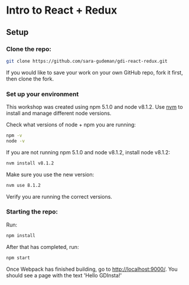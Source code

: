 # Intro to React + Redux

## Setup

### Clone the repo:
```sh
git clone https://github.com/sara-gudeman/gdi-react-redux.git
```

If you would like to save your work on your own GitHub repo, fork it first, then clone the fork.

### Set up your environment
This workshop was created using npm 5.1.0 and node v8.1.2. Use [nvm](https://github.com/creationix/nvm#installation) to install and manage different node versions.

Check what versions of node + npm you are running:
```sh
npm -v
node -v
```

If you are not running npm 5.1.0 and node v8.1.2, install node v8.1.2:
```sh
nvm install v8.1.2
```

Make sure you use the new version:
```sh
nvm use 8.1.2
```

Verify you are running the correct versions.

### Starting the repo:
Run:
```sh
npm install
```

After that has completed, run:
```sh
npm start
```

Once Webpack has finished building, go to [http://localhost:9000/](http://localhost:9000/).
You should see a page with the text 'Hello GDInsta!'
